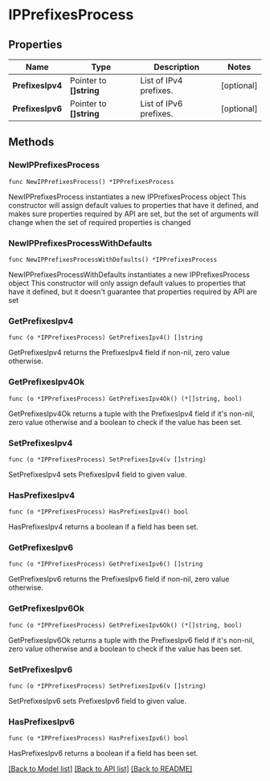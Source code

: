 # IPPrefixesProcess

## Properties

Name | Type | Description | Notes
------------ | ------------- | ------------- | -------------
**PrefixesIpv4** | Pointer to **[]string** | List of IPv4 prefixes. | [optional] 
**PrefixesIpv6** | Pointer to **[]string** | List of IPv6 prefixes. | [optional] 

## Methods

### NewIPPrefixesProcess

`func NewIPPrefixesProcess() *IPPrefixesProcess`

NewIPPrefixesProcess instantiates a new IPPrefixesProcess object
This constructor will assign default values to properties that have it defined,
and makes sure properties required by API are set, but the set of arguments
will change when the set of required properties is changed

### NewIPPrefixesProcessWithDefaults

`func NewIPPrefixesProcessWithDefaults() *IPPrefixesProcess`

NewIPPrefixesProcessWithDefaults instantiates a new IPPrefixesProcess object
This constructor will only assign default values to properties that have it defined,
but it doesn't guarantee that properties required by API are set

### GetPrefixesIpv4

`func (o *IPPrefixesProcess) GetPrefixesIpv4() []string`

GetPrefixesIpv4 returns the PrefixesIpv4 field if non-nil, zero value otherwise.

### GetPrefixesIpv4Ok

`func (o *IPPrefixesProcess) GetPrefixesIpv4Ok() (*[]string, bool)`

GetPrefixesIpv4Ok returns a tuple with the PrefixesIpv4 field if it's non-nil, zero value otherwise
and a boolean to check if the value has been set.

### SetPrefixesIpv4

`func (o *IPPrefixesProcess) SetPrefixesIpv4(v []string)`

SetPrefixesIpv4 sets PrefixesIpv4 field to given value.

### HasPrefixesIpv4

`func (o *IPPrefixesProcess) HasPrefixesIpv4() bool`

HasPrefixesIpv4 returns a boolean if a field has been set.

### GetPrefixesIpv6

`func (o *IPPrefixesProcess) GetPrefixesIpv6() []string`

GetPrefixesIpv6 returns the PrefixesIpv6 field if non-nil, zero value otherwise.

### GetPrefixesIpv6Ok

`func (o *IPPrefixesProcess) GetPrefixesIpv6Ok() (*[]string, bool)`

GetPrefixesIpv6Ok returns a tuple with the PrefixesIpv6 field if it's non-nil, zero value otherwise
and a boolean to check if the value has been set.

### SetPrefixesIpv6

`func (o *IPPrefixesProcess) SetPrefixesIpv6(v []string)`

SetPrefixesIpv6 sets PrefixesIpv6 field to given value.

### HasPrefixesIpv6

`func (o *IPPrefixesProcess) HasPrefixesIpv6() bool`

HasPrefixesIpv6 returns a boolean if a field has been set.


[[Back to Model list]](../README.md#documentation-for-models) [[Back to API list]](../README.md#documentation-for-api-endpoints) [[Back to README]](../README.md)


